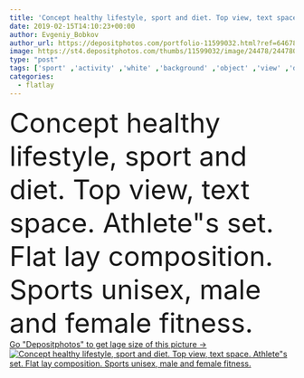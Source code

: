```yaml
---
title: 'Concept healthy lifestyle, sport and diet. Top view, text space. Athlete"s set.  Flat lay composition. Sports unisex, male and female fitness.'
date: 2019-02-15T14:10:23+00:00
author: Evgeniy_Bobkov
author_url: https://depositphotos.com/portfolio-11599032.html?ref=64678756
image: https://st4.depositphotos.com/thumbs/11599032/image/24478/244780332/api_thumb_450.jpg?forcejpeg=true
type: "post"
tags: ['sport' ,'activity' ,'white' ,'background' ,'object' ,'view' ,'design' ,'copy' ,'space' ,'isolated' ,'equipment' ,'female' ,'water' ,'sports' ,'health' ,'healthy' ,'diet' ,'care' ,'man' ,'style' ,'pink' ,'concept' ,'lay' ,'blank' ,'woman' ,'mobile' ,'phone' ,'flat' ,'lifestyle' ,'weight' ,'accessories' ,'bottle' ,'fit' ,'fitness' ,'gym' ,'exercise' ,'floor' ,'top' ,'wear' ,'plan' ,'outfit' ,'shoes' ,'running' ,'training' ,'sneakers' ,'dumbbell' ,'workout' ,'stuff' ,'sportswear' ,'flatlay' ]
categories: 
  - flatlay
---
```

<div aling="center">
            <font size="60"> Concept healthy lifestyle, sport and diet. Top view, text space. Athlete"s set.  Flat lay composition. Sports unisex, male and female fitness.</font>   
</div>
<div>
    <a href='https://st4.depositphotos.com/thumbs/11599032/image/24478/244780332/api_thumb_450.jpg?forcejpeg=true?ref=64678756' target=_blank > Go "Depositphotos" to get lage size of this picture ->
        <img href='https://st4.depositphotos.com/thumbs/11599032/image/24478/244780332/api_thumb_450.jpg?forcejpeg=true?ref=64678756' src='https://st4.depositphotos.com/11599032/24478/i/950/depositphotos_244780332-stock-photo-concept-healthy-lifestyle-sport-diet.jpg?forcejpeg=true' alt='Concept healthy lifestyle, sport and diet. Top view, text space. Athlete"s set.  Flat lay composition. Sports unisex, male and female fitness.' >
    </a>
</div>

